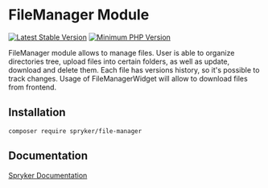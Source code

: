 # FileManager Module
[![Latest Stable Version](https://poser.pugx.org/spryker/file-manager/v/stable.svg)](https://packagist.org/packages/spryker/file-manager)
[![Minimum PHP Version](https://img.shields.io/badge/php-%3E%3D%208.3-8892BF.svg)](https://php.net/)

FileManager module allows to manage files. User is able to organize directories tree, upload files into certain folders, as well as update, download and delete them. Each file has versions history, so it's possible to track changes. Usage of FileManagerWidget will allow to download files from frontend.

## Installation

```
composer require spryker/file-manager
```

## Documentation

[Spryker Documentation](https://docs.spryker.com)
